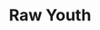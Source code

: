 ---
ee_id: '4236'
site: '1'
type: '2'
url: 2014-046-raw-youth
title: Raw Youth
year: '2014'
display_year: '2014'
medium: Foam pool noodles, wristband, tailored Bravado Justin Bieber Vertical Hoodie,
  Skullcandy headphones, Apple iPod classic and charger, Apple iPhone 5 case, Skrillex
  “Scary Monsters And Nice Sprites” MPEG-1 Audio Layer III file
dims: 140 cm x variable width x variable depth
pitch: ''
ps: ''
live_url: ''
related: ''
youtube: ''
related_code: ''
imgs: raw-youth-2014-046-install-Heart-01-database-SM.jpg,raw-youth-2014-046-full-Heart-01-database-SM.jpg
subheading: ''
download: ''
add_credit: ''
commission: ''
layout: things-i-made
---